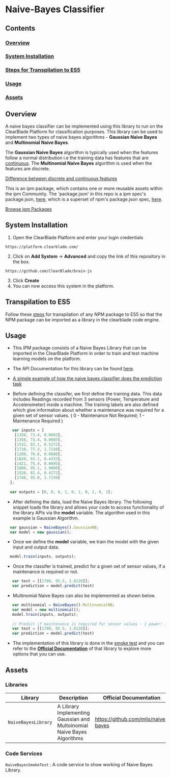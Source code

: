 # Naive-Bayes Classifier

## Contents

### [Overview](#overview-1)
### [System Installation](#system-installation)
### [Steps for Transpilation to ES5](#transpilation-to-es5)
### [Usage](#usage-1)
### [Assets](#assets-1)

## Overview

A naive bayes classifier can be implemented using this library to run on the ClearBlade Platform for classification purposes. This library can be used to implement two types of naive bayes algorithms - **Gaussian Naive Bayes** and **Multinomial Naive Bayes**. 

The **Gaussian Naive Bayes** algorithm is typically used when the features follow a normal distribution i.e the training data has features that are [continuous](https://towardsdatascience.com/understanding-feature-engineering-part-1-continuous-numeric-data-da4e47099a7b). The **Multinomial Naive Bayes** algorithm is used when the features are discrete.

[Difference between discrete and continuous features](https://hackernoon.com/continuous-vs-discrete-variables-in-the-context-of-machine-learning-15d9005e2525)

This is an ipm package, which contains one or more reusable assets within the ipm Community. The 'package.json' in this repo is a ipm spec's package.json, [here](https://docs.clearblade.com/v/3/6-ipm/spec), which is a superset of npm's package.json spec, [here](https://docs.npmjs.com/files/package.json).

[Browse ipm Packages](https://ipm.clearblade.com)

## System Installation

1. Open the ClearBlade Platform and enter your login credentials
```
https://platform.clearblade.com/
```
2. Click on **Add System** -> **Advanced** and copy the link of this repository in the box.
```
https://github.com/ClearBlade/brain-js
```
3. Click **Create**
4. You can now access this system in the platform.

## Transpilation to ES5

Follow these [steps](https://github.com/ClearBlade/Machine-Learning-Node-Libraries/blob/master/README.md#steps-for-transpilation-to-es5-1) for transpilation of any NPM package to ES5 so that the NPM package can be imported as a library in the clearblade code engine.

## Usage

- This IPM package consists of a Naive Bayes Library that can be imported in the ClearBlade Platform in order to train and test machine learning models on the platform.

- The API Documentation for this library can be found [here](https://mljs.github.io/naive-bayes/).

- [A simple example of how the naive bayes classifier does the prediction task](https://www.geeksforgeeks.org/naive-bayes-classifiers/)

- Before defining the classifer, we first define the training data. This data includes Readings recorded from 3 sensors (Power, Temperature and Accelerometer) inside a machine. The training labels are also defined which give information about whether a maintenance was required for a given set of sensor values. ( 0 - Maintenance Not Required; 1 - Maintenance Required )

``` javascript
   var inputs = [
    [1350, 73.4, 0.0683], 
    [1350, 73.4, 0.0685], 
    [1532, 83.1, 0.5272], 
    [1710, 77.3, 1.7210], 
    [1200, 76.6, 0.0688], 
    [1820, 82.1, 0.4333], 
    [1421, 75.4, 0.0695], 
    [1800, 95.1, 1.9000], 
    [1520, 82.4, 0.4272], 
    [1740, 95.0, 1.7150]
  ]; 
  
  var outputs = [0, 0, 0, 1, 0, 1, 0, 1, 0, 1]; 

```

- After defining the data, load the Naive Bayes library. The following snippet loads the library and allows your code to access functionality of the library APIs via the **model** variable. The algorithm used in this example is Gaussian Algorithm.

``` javascript
  var gaussian = NaiveBayes().GaussianNB;
  var model = new gaussian();
```

- Once we define the **model** variable, we train the model with the given input and output data.

``` javascript
  model.train(inputs, outputs); 
```

- Once the classifer is trained, predict for a given set of sensor values, if a maintenance is required or not.

``` javascript
   var test = [[1780, 95.5, 1.8120]];
   var prediction = model.predict(test)
```

- Multinomial Naive Bayes can also be implememted as shown below.

``` javascript
   var multinomial = NaiveBayes().MultinomialNB;
   var model = new multinomial();
   model.train(inputs, outputs); 
  
   // Predict if maintenance is required for sensor values - { power: 1780, temperature: 95.5, accelerometer: 1.8120 }
   var test = [[1780, 95.5, 1.8120]];
   var prediction = model.predict(test)
```

- The implementation of this library is done in the [smoke test](https://github.com/ClearBlade/naive-bayes/blob/master/code/services/NaiveBayesSmokeTest/NaiveBayesSmokeTest.js) and you can refer to the [**Official Documentation**](https://github.com/mljs/naive-bayes) of that library to explore more options that you can use.  

## Assets

### Libraries 

| Library  | Description  | Official Documentation |   
|---|---|---|
| ``` NaiveBayesLibrary ```  | A Library Implementing Gaussian and Multoinomial Naive Bayes Algorithms | https://github.com/mljs/naive-bayes  | 

### Code Services

``` NaiveBayesSmokeTest ``` : A code service to show working of Naive Bayes Library.

